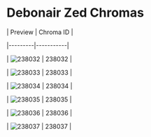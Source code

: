 # Debonair Zed Chromas


| Preview | Chroma ID |

|---------|-----------|

| ![238032](https://raw.communitydragon.org/latest/plugins/rcp-be-lol-game-data/global/default/v1/champion-chroma-images/238/238032.png) | 238032 |

| ![238033](https://raw.communitydragon.org/latest/plugins/rcp-be-lol-game-data/global/default/v1/champion-chroma-images/238/238033.png) | 238033 |

| ![238034](https://raw.communitydragon.org/latest/plugins/rcp-be-lol-game-data/global/default/v1/champion-chroma-images/238/238034.png) | 238034 |

| ![238035](https://raw.communitydragon.org/latest/plugins/rcp-be-lol-game-data/global/default/v1/champion-chroma-images/238/238035.png) | 238035 |

| ![238036](https://raw.communitydragon.org/latest/plugins/rcp-be-lol-game-data/global/default/v1/champion-chroma-images/238/238036.png) | 238036 |

| ![238037](https://raw.communitydragon.org/latest/plugins/rcp-be-lol-game-data/global/default/v1/champion-chroma-images/238/238037.png) | 238037 |